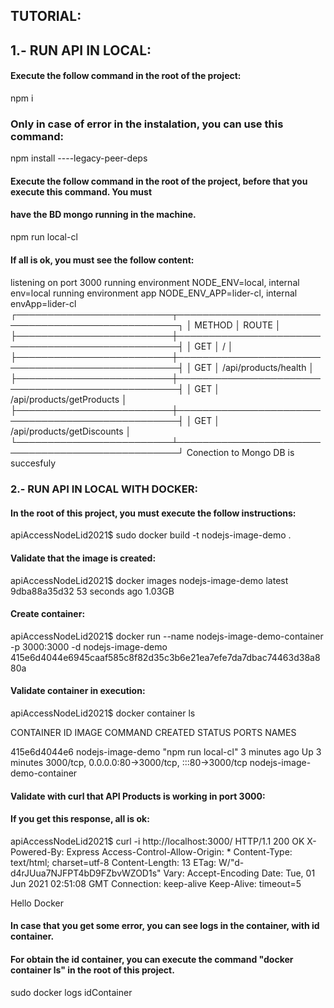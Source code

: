 
## TUTORIAL:


## 1.- RUN API IN LOCAL:

#### Execute the follow command in the root of the project:  
npm i 

### Only in case of error in the instalation, you can use this command:
npm install ----legacy-peer-deps

#### Execute the follow command in the root of the project, before that you execute this command. You must
#### have the BD mongo running in the machine.
npm run local-cl

#### If all is ok, you must see the follow content:

#### 
listening on port 3000
 running environment NODE_ENV=local, internal env=local
 running environment app NODE_ENV_APP=lider-cl, internal envApp=lider-cl
┌─────────────────────────┬──────────────────────────────────────────────────┐
│ METHOD                  │ ROUTE                                            │
├─────────────────────────┼──────────────────────────────────────────────────┤
│ GET                     │ /                                                │
├─────────────────────────┼──────────────────────────────────────────────────┤
│ GET                     │ /api/products/health                             │
├─────────────────────────┼──────────────────────────────────────────────────┤
│ GET                     │ /api/products/getProducts                        │
├─────────────────────────┼──────────────────────────────────────────────────┤
│ GET                     │ /api/products/getDiscounts                       │
└─────────────────────────┴──────────────────────────────────────────────────┘
Conection to Mongo DB is succesfuly
####





### 2.- RUN API IN LOCAL WITH DOCKER:

#### In the root of this project, you must execute the follow instructions:
apiAccessNodeLid2021$ sudo docker build -t nodejs-image-demo .

#### Validate that the image is created:
apiAccessNodeLid2021$ docker images
nodejs-image-demo            latest          9dba88a35d32   53 seconds ago   1.03GB


#### Create container:
apiAccessNodeLid2021$ docker run --name nodejs-image-demo-container -p 3000:3000 -d nodejs-image-demo
415e6d4044e6945caaf585c8f82d35c3b6e21ea7efe7da7dbac74463d38a880a

#### Validate container in execution:
apiAccessNodeLid2021$ docker container ls

CONTAINER ID   IMAGE               COMMAND              CREATED         STATUS         PORTS                                             NAMES

415e6d4044e6   nodejs-image-demo   "npm run local-cl"   3 minutes ago   Up 3 minutes   3000/tcp, 0.0.0.0:80->3000/tcp, :::80->3000/tcp   nodejs-image-demo-container

#### Validate with curl that API Products is working in port 3000:
#### If you get this response, all is ok:

apiAccessNodeLid2021$ curl -i http://localhost:3000/
HTTP/1.1 200 OK
X-Powered-By: Express
Access-Control-Allow-Origin: *
Content-Type: text/html; charset=utf-8
Content-Length: 13
ETag: W/"d-d4rJUua7NJFPT4bD9FZbvWZOD1s"
Vary: Accept-Encoding
Date: Tue, 01 Jun 2021 02:51:08 GMT
Connection: keep-alive
Keep-Alive: timeout=5

Hello Docker


#### In case that you get some error, you can see logs in the container, with id container.
#### For obtain the id container, you can execute the command "docker container ls" in the root of this project.
sudo docker logs idContainer

